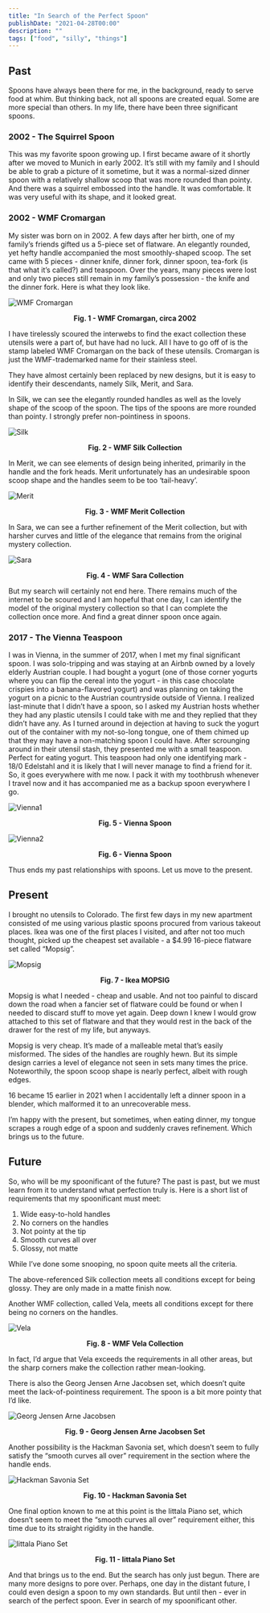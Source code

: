```yaml
---
title: "In Search of the Perfect Spoon"
publishDate: "2021-04-28T00:00"
description: ""
tags: ["food", "silly", "things"]
---
```


## Past
Spoons have always been there for me, in the background, ready to serve food at whim. But thinking back, not all spoons are created equal. Some are more special than others. In my life, there have been three significant spoons.

### 2002 - The Squirrel Spoon
This was my favorite spoon growing up. I first became aware of it shortly after we moved to Munich in early 2002. It’s still with my family and I should be able to grab a picture of it sometime, but it was a normal-sized dinner spoon with a relatively shallow scoop that was more rounded than pointy. And there was a squirrel embossed into the handle. It was comfortable. It was very useful with its shape, and it looked great.

### 2002 - WMF Cromargan
My sister was born on in 2002. A few days after her birth, one of my family’s friends gifted us a 5-piece set of flatware. An elegantly rounded, yet hefty handle accompanied the most smoothly-shaped scoop. The set came with 5 pieces - dinner knife, dinner fork, dinner spoon, tea-fork (is that what it’s called?) and teaspoon. Over the years, many pieces were lost and only two pieces still remain in my family’s possession - the knife and the dinner fork. Here is what they look like.

![WMF Cromargan](/images/spoon8.png)
<figcaption align = "center"><b>Fig. 1 - WMF Cromargan, circa 2002</b></figcaption>

I have tirelessly scoured the interwebs to find the exact collection these utensils were a part of, but have had no luck. All I have to go off of is the stamp labeled WMF Cromargan on the back of these utensils. Cromargan is just the WMF-trademarked name for their stainless steel.

They have almost certainly been replaced by new designs, but it is easy to identify their descendants, namely Silk, Merit, and Sara.

In Silk, we can see the elegantly rounded handles as well as the lovely shape of the scoop of the spoon. The tips of the spoons are more rounded than pointy. I strongly prefer non-pointiness in spoons. 

![Silk](/images/spoon1.png)
<figcaption align = "center"><b>Fig. 2 - WMF Silk Collection</b></figcaption>

In Merit, we can see elements of design being inherited, primarily in the handle and the fork heads. Merit unfortunately has an undesirable spoon scoop shape and the handles seem to be too ‘tail-heavy’.

![Merit](/images/spoon6.png)
<figcaption align = "center"><b>Fig. 3 - WMF Merit Collection</b></figcaption>

In Sara, we can see a further refinement of the Merit collection, but with harsher curves and little of the elegance that remains from the original mystery collection.

![Sara](/images/spoon7.png)
<figcaption align = "center"><b>Fig. 4 - WMF Sara Collection</b></figcaption>

But my search will certainly not end here. There remains much of the internet to be scoured and I am hopeful that one day, I can identify the model of the original mystery collection so that I can complete the collection once more. And find a great dinner spoon once again.

### 2017 - The Vienna Teaspoon

I was in Vienna, in the summer of 2017, when I met my final significant spoon. I was solo-tripping and was staying at an Airbnb owned by a lovely elderly Austrian couple. I had bought a yogurt (one of those corner yogurts where you can flip the cereal into the yogurt - in this case chocolate crispies into a banana-flavored yogurt) and was planning on taking the yogurt on a picnic to the Austrian countryside outside of Vienna. I realized last-minute that I didn’t have a spoon, so I asked my Austrian hosts whether they had any plastic utensils I could take with me and they replied that they didn’t have any. As I turned around in dejection at having to suck the yogurt out of the container with my not-so-long tongue, one of them chimed up that they may have a non-matching spoon I could have. After scrounging around in their utensil stash, they presented me with a small teaspoon. Perfect for eating yogurt. This teaspoon had only one identifying mark - 18/0 Edelstahl and it is likely that I will never manage to find a friend for it. So, it goes everywhere with me now. I pack it with my toothbrush whenever I travel now and it has accompanied me as a backup spoon everywhere I go.

![Vienna1](/images/spoon10.png)
<figcaption align = "center"><b>Fig. 5 - Vienna Spoon</b></figcaption>

![Vienna2](/images/spoon3.png)
<figcaption align = "center"><b>Fig. 6 - Vienna Spoon</b></figcaption>

Thus ends my past relationships with spoons. Let us move to the present.

## Present

I brought no utensils to Colorado. The first few days in my new apartment consisted of me using various plastic spoons procured from various takeout places. Ikea was one of the first places I visited, and after not too much thought, picked up the cheapest set available - a $4.99 16-piece flatware set called “Mopsig”.

![Mopsig](/images/spoon5.png)
<figcaption align = "center"><b>Fig. 7 - Ikea MOPSIG</b></figcaption>

Mopsig is what I needed - cheap and usable. And not too painful to discard down the road when a fancier set of flatware could be found or when I needed to discard stuff to move yet again. Deep down I knew I would grow attached to this set of flatware and that they would rest in the back of the drawer for the rest of my life, but anyways.

Mopsig is very cheap. It’s made of a malleable metal that’s easily misformed. The sides of the handles are roughly hewn. But its simple design carries a level of elegance not seen in sets many times the price. Noteworthily, the spoon scoop shape is nearly perfect, albeit with rough edges.

16 became 15 earlier in 2021 when I accidentally left a dinner spoon in a blender, which malformed it to an unrecoverable mess.

I’m happy with the present, but sometimes, when eating dinner, my tongue scrapes a rough edge of a spoon and suddenly craves refinement. Which brings us to the future.

## Future

So, who will be my spoonificant of the future? The past is past, but we must learn from it to understand what perfection truly is. Here is a short list of requirements that my spoonificant must meet:

1. Wide easy-to-hold handles
1. No corners on the handles
1. Not pointy at the tip
1. Smooth curves all over
1. Glossy, not matte

While I’ve done some snooping, no spoon quite meets all the criteria. 

The above-referenced Silk collection meets all conditions except for being glossy. They are only made in a matte finish now.

Another WMF collection, called Vela, meets all conditions except for there being no corners on the handles.

![Vela](/images/spoon9.png)
<figcaption align = "center"><b>Fig. 8 - WMF Vela Collection</b></figcaption>

In fact, I’d argue that Vela exceeds the requirements in all other areas, but the sharp corners make the collection rather mean-looking.

There is also the Georg Jensen Arne Jacobsen set, which doesn’t quite meet the lack-of-pointiness requirement. The spoon is a bit more pointy that I’d like.

![Georg Jensen Arne Jacobsen](/images/spoon2.png)
<figcaption align = "center"><b>Fig. 9 - Georg Jensen Arne Jacobsen Set</b></figcaption>

Another possibility is the Hackman Savonia set, which doesn’t seem to fully satisfy the “smooth curves all over” requirement in the section where the handle ends.

![Hackman Savonia Set](/images/spoon11.png)
<figcaption align = "center"><b>Fig. 10 - Hackman Savonia Set</b></figcaption>

One final option known to me at this point is the Iittala Piano set, which doesn’t seem to meet the “smooth curves all over” requirement either, this time due to its straight rigidity in the handle.

![Iittala Piano Set](/images/spoon4.png)
<figcaption align = "center"><b>Fig. 11 - Iittala Piano Set</b></figcaption>

And that brings us to the end. But the search has only just begun. There are many more designs to pore over. Perhaps, one day in the distant future, I could even design a spoon to my own standards. But until then - ever in search of the perfect spoon. Ever in search of my spoonificant other.
